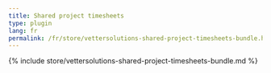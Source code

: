 ```yaml
---
title: Shared project timesheets
type: plugin
lang: fr
permalink: /fr/store/vettersolutions-shared-project-timesheets-bundle.html
---
```


{% include store/vettersolutions-shared-project-timesheets-bundle.md %}
